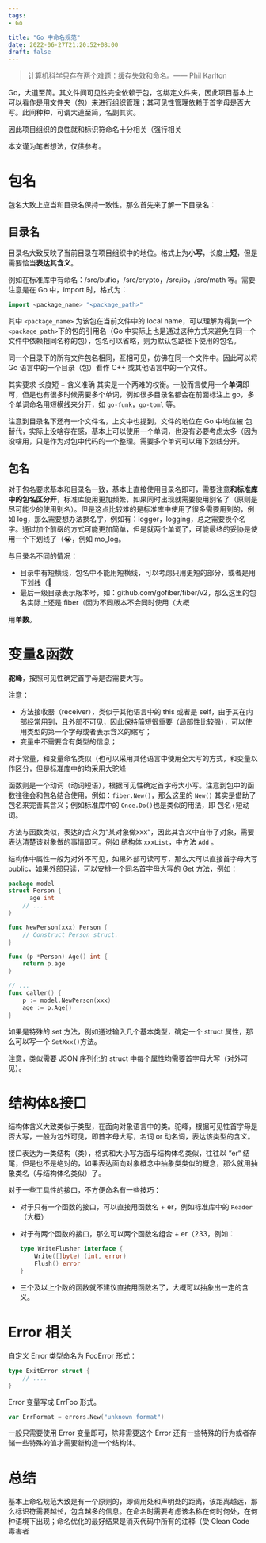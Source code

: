 ```yaml
---
tags:
- Go

title: "Go 中命名规范"
date: 2022-06-27T21:20:52+08:00
draft: false
---
```


> 计算机科学只存在两个难题：缓存失效和命名。—— Phil KarIton
>

Go，大道至简。其文件间可见性完全依赖于包，包绑定文件夹，因此项目基本上可以看作是用文件夹（包）来进行组织管理；其可见性管理依赖于首字母是否大写。此间种种，可谓大道至简，名副其实。

因此项目组织的良性就和标识符命名十分相关（强行相关

本文谨为笔者想法，仅供参考。

# 包名

包名大致上应当和目录名保持一致性。那么首先来了解一下目录名：

## 目录名

目录名大致反映了当前目录在项目组织中的地位。格式上为**小写**，长度上**短**，但是需要恰当**表达其含义**。

例如在标准库中有命名：/src/bufio，/src/crypto，/src/io，/src/math 等。需要注意是在 Go 中，import 时，格式为：

```go
import <package_name> "<package_path>"
```

其中 `<package_name>` 为该包在当前文件中的 local name，可以理解为得到一个 `<package_path>`下的包的引用名（Go 中实际上也是通过这种方式来避免在同一个文件中依赖相同名称的包），包名可以省略，则为默认包路径下使用的包名。

同一个目录下的所有文件包名相同，互相可见，仿佛在同一个文件中。因此可以将 Go 语言中的一个目录（包）看作 C++ 或其他语言中的一个文件。

其实要求 长度短 + 含义准确 其实是一个两难的权衡。一般而言使用一个**单词**即可，但是也有很多时候需要多个单词，例如很多目录名都会在前面标注上 go，多个单词命名用短横线来分开，如 `go-funk`，`go-toml` 等。

注意到目录名下还有一个文件名，上文中也提到，文件的地位在 Go 中地位被 包 替代，实际上没啥存在感，基本上可以使用一个单词，也没有必要考虑太多（因为没啥用，只是作为对包中代码的一个整理。需要多个单词可以用下划线分开。

## 包名

对于包名要求基本和目录名一致，基本上直接使用目录名即可，需要注意**和标准库中的包名区分开**，标准库使用更加频繁，如果同时出现就需要使用别名了（原则是尽可能少的使用别名）。但是这点比较难的是标准库中使用了很多需要用到的，例如 log，那么需要想办法换名字，例如有：logger，logging，总之需要换个名字。通过加个前缀的方式可能更加简单，但是就两个单词了，可能最终的妥协是使用一个下划线了（😭，例如 mo_log。

与目录名不同的情况：

- 目录中有短横线，包名中不能用短横线，可以考虑只用更短的部分，或者是用下划线（💩
- 最后一级目录表示版本号，如：github.com/gofiber/fiber/v2，那么这里的包名实际上还是 fiber（因为不同版本不会同时使用（大概

用**单数**。

# 变量&函数

**驼峰**，按照可见性确定首字母是否需要大写。

注意：

- 方法接收器（receiver），类似于其他语言中的 this 或者是 self，由于其在内部经常用到，且外部不可见，因此保持简短很重要（局部性比较强），可以使用类型的第一个字母或者表示含义的缩写；
- 变量中不需要含有类型的信息；

对于常量，和变量命名类似（也可以采用其他语言中使用全大写的方式，和变量以作区分，但是标准库中的均采用大驼峰

函数则是一个动词（动词短语），根据可见性确定首字母大小写。注意到包中的函数往往会和包名结合使用，例如：`fiber.New()`，那么这里的 `New()` 其实是借助了包名来完善其含义；例如标准库中的 `Once.Do()`也是类似的用法，即 包名+短动词。

方法与函数类似，表达的含义为“某对象做xxx“，因此其含义中自带了对象，需要表达清楚该对象做的事情即可。例如 结构体 `xxxList`，中方法 `Add` 。

结构体中属性一般为对外不可见，如果外部可读可写，那么大可以直接首字母大写 public，如果外部只读，可以安排一个同名首字母大写的 Get 方法，例如：

```go
package model
struct Person {
	  age int
    // ...
}

func NewPerson(xxx) Person {
    // Construct Person struct.
}

func (p *Person) Age() int {
    return p.age
}

// ...
func caller() {
    p := model.NewPerson(xxx)
    age := p.Age()
}
```

如果是特殊的 set 方法，例如通过输入几个基本类型，确定一个 struct 属性，那么可以写一个 `SetXxx()`方法。

注意，类似需要 JSON 序列化的 struct 中每个属性均需要首字母大写（对外可见）。

# 结构体&接口

结构体含义大致类似于类型，在面向对象语言中的类。驼峰，根据可见性首字母是否大写，一般为包外可见，即首字母大写，名词 or 动名词，表达该类型的含义。

接口表达为一类结构（类），格式和大小写方面与结构体名类似，往往以 “er“ 结尾，但是也不是绝对的，如果表达面向对象概念中抽象类类似的概念，那么就用抽象类名（与结构体名类似）了。

对于一些工具性的接口，不方便命名有一些技巧：

- 对于只有一个函数的接口，可以直接用函数名 + er，例如标准库中的 `Reader`（大概）
- 对于有两个函数的接口，那么可以两个函数名组合 + er（233，例如：

    ```go
    type WriteFlusher interface {
        Write([]byte) (int, error)
        Flush() error
    } 
    ```

- 三个及以上个数的函数就不建议直接用函数名了，大概可以抽象出一定的含义。

# Error 相关

自定义 Error 类型命名为 FooError 形式：

```go
type ExitError struct {
    // ....
}
```

Error 变量写成 ErrFoo 形式。

```go
var ErrFormat = errors.New("unknown format")
```

一般只需要使用 Error 变量即可，除非需要这个 Error 还有一些特殊的行为或者存储一些特殊的值才需要新构造一个结构体。

# 总结

基本上命名规范大致是有一个原则的，即调用处和声明处的距离，该距离越远，那么标识符需要越长，包含越多的信息。在命名时需要考虑该名称在何时何处，在何种语境下出现；命名优化的最好结果是消灭代码中所有的注释（受 Clean Code 毒害者